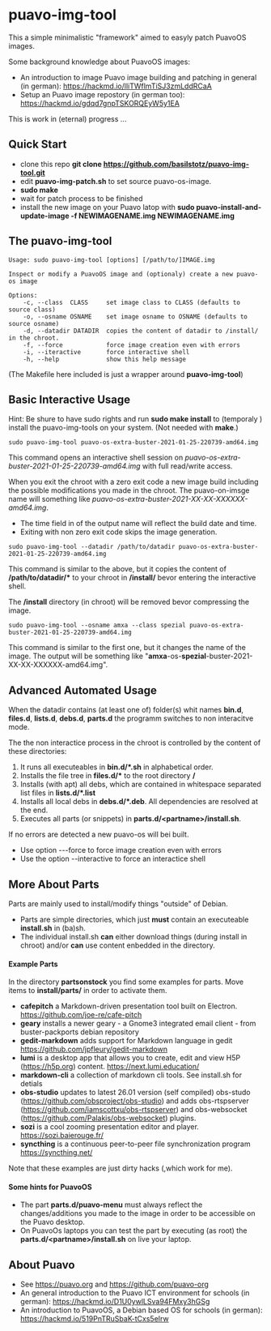 # puavo-img-tool

This a simple minimalistic "framework" aimed to easyly patch PuavoOS images. 

Some background knowledge about PuavoOS images:

- An introduction to image Puavo image building and patching in general (in german): https://hackmd.io/lliTWflmTiSJ3zmLddRCaA
- Setup an Puavo image repostory (in german too):  https://hackmd.io/gdqd7gnpTSKORQEyW5y1EA

This is work in (eternal) progress ...

## Quick Start

- clone this repo **git clone https://github.com/basilstotz/puavo-img-tool.git**
- edit **puavo-img-patch.sh** to set source puavo-os-image. 
- **sudo make**
- wait for patch process to be finished
- install the new image on your Puavo latop with **sudo puavo-install-and-update-image -f NEWIMAGENAME.img  NEWIMAGENAME.img**

## The puavo-img-tool

```
Usage: sudo puavo-img-tool [options] [/path/to/]IMAGE.img

Inspect or modify a PuavoOS image and (optionaly) create a new puavo-os image

Options:
    -c, --class  CLASS     set image class to CLASS (defaults to source class)
    -o, --osname OSNAME    set image osname to OSNAME (defaults to source osname)
    -d, --datadir DATADIR  copies the content of datadir to /install/ in the chroot.
    -f, --force            force image creation even with errors
    -i, --iteractive       force interactive shell
    -h, --help             show this help message
```
(The Makefile here included is just a wrapper around **puavo-img-tool**)


## Basic Interactive Usage

Hint: Be shure to have sudo rights and run **sudo make install** to (temporaly ) install the puavo-img-tools on your system. (Not needed with **make**.)

```
sudo puavo-img-tool puavo-os-extra-buster-2021-01-25-220739-amd64.img
```
This command opens an interactive shell session on *puavo-os-extra-buster-2021-01-25-220739-amd64.img* with full read/write access. 

When you exit the chroot with a zero exit code a new image build including the possible modifications you made in the chroot. The puavo-on-imsge name will something like *puavo-os-extra-buster-2021-XX-XX-XXXXXX-amd64.img*.

- The time field in of the output name will reflect the build date and time.
- Exiting with non zero exit code skips the image generation.

```
sudo puavo-img-tool --datadir /path/to/datadir puavo-os-extra-buster-2021-01-25-220739-amd64.img
```
This command is similar to the above, but it copies the content of **/path/to/datadir/\*** to your chroot in **/install/** bevor entering the interactive shell.

The **/install** directory (in chroot) will be removed bevor compressing the image.

```
sudo puavo-img-tool --osname amxa --class spezial puavo-os-extra-buster-2021-01-25-220739-amd64.img
```
This command is similar to the first one, but it changes the name of the image. The output will be something like "**amxa**-os-**spezial**-buster-2021-XX-XX-XXXXXX-amd64.img".


## Advanced Automated Usage

When the datadir contains (at least one of) folder(s) whit names **bin.d**, **files.d**, **lists.d**, **debs.d**, **parts.d** the programm switches to non interacitve mode.

The the non interactice process in the chroot is controlled by the content of these directories:

1. It runs all executeables in **bin.d/\*.sh** in alphabetical order. 
2. Installs the file tree in **files.d/\*** to the root directory **/**
3. Installs (with apt) all debs, which are contained in whitespace separated list files in **lists.d/\*.list**
4. Installs all local debs in **debs.d/\*.deb**. All dependencies are resolved at the end.
5. Executes all parts (or snippets) in **parts.d/\<partname\>/install.sh**.  

If no errors are detected a new puavo-os will bei built. 

- Use option ---force to force image creation even with errors
- Use the option --interactive to force an interactice shell

## More About Parts

Parts are mainly used to install/modify things "outside" of Debian.

- Parts are simple directories, which just **must** contain an executeable **install.sh** in (ba)sh. 
- The individual install.sh **can** either download things (during install in chroot) and/or **can** use content enbedded in the directory.

#### Example Parts
In the directory **partsonstock** you find some examples for parts. Move items to **install/parts/** in order to activate them.

- **cafepitch** a Markdown-driven presentation tool built on Electron. https://github.com/joe-re/cafe-pitch
- **geary** installs a newer geary - a Gnome3 integrated email client - from buster-packports debian repository
- **gedit-markdown**  adds support for Markdown language in gedit https://github.com/jpfleury/gedit-markdown
- **lumi**  is a desktop app that allows you to create, edit and view H5P (https://h5p.org) content. https://next.lumi.education/
- **markdown-cli** a collection of markdown cli tools. See install.sh for detials
- **obs-studio** updates to latest 26.01 version (self compiled) obs-studo (https://github.com/obsproject/obs-studio) and adds obs-rtspserver (https://github.com/iamscottxu/obs-rtspserver) and obs-websocket (https://github.com/Palakis/obs-websocket) plugins.
- **sozi** is a cool zooming presentation editor and player. https://sozi.baierouge.fr/
- **syncthing** is a continuous  peer-to-peer file synchronization program  https://syncthing.net/

Note that these examples are just dirty hacks (,which work for me).


#### Some hints for PuavoOS

- The part **parts.d/puavo-menu** must always reflect the changes/additions you made to the image in order to be accessible on the Puavo desktop. 
- On PuavoOs laptops you can test the part by executing (as root) the **parts.d/\<partname\>/install.sh** on live your laptop.


## About Puavo

- See https://puavo.org and https://github.com/puavo-org
- An general introduction to the Puavo ICT environment for schools (in german): https://hackmd.io/D1U0ywlLSva94FMxy3hGSg 
- An introduction to PuavoOS, a Debian based OS for schools (in german): https://hackmd.io/519PnTRuSbaK-tCxs5eIrw

